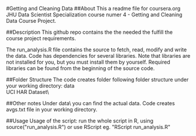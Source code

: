 #Getting and Cleaning Data
##About
This a readme file for coursera.org JHU Data Scientist Specialization course numer 4 - Getting and Cleaning Data Course Project.

##Description
This github repo contains the the needed the fulfill the course project requirements.

The run_analysis.R file contains the source to fetch, read, modify and write the data. Code has dependencies for several libraries. Note that libraries are not installed for you, but you must install them by yourself. 
Required libraries can be found from the beginning of the source code.

##Folder Structure
The code creates folder following folder structure under your working directory:
    data\
        UCI HAR Dataset\

##Other notes
Under data\ you can find the actual data.
Code creates avgs.txt file in your working directory.

##Usage
Usage of the script: run the whole script in R, using source("run_analysis.R") or use RScript eg. "RScript run_analysis.R"